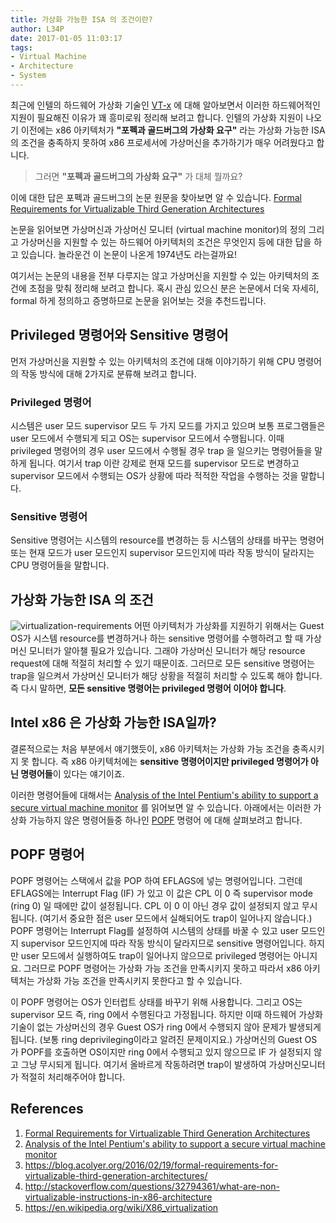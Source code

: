 ```yaml
---
title: 가상화 가능한 ISA 의 조건이란?
author: L34P
date: 2017-01-05 11:03:17
tags:
- Virtual Machine
- Architecture
- System
---
```


최근에 인텔의 하드웨어 가상화 기술인 [VT-x](https://en.wikipedia.org/wiki/X86_virtualization) 에 대해 알아보면서 이러한 하드웨어적인 지원이 필요해진 이유가 꽤 흥미로워 정리해 보려고 합니다. 인텔의 가상화 지원이 나오기 이전에는 x86 아키텍처가 **"포펙과 골드버그의 가상화 요구"** 라는 가상화 가능한 ISA의 조건을 충족하지 못하여 x86 프로세서에 가상머신을 추가하기가 매우 어려웠다고 합니다.

> 그러면 **"포펙과 골드버그의 가상화 요구"** 가 대체 뭘까요?

이에 대한 답은 포펙과 골드버그의 논문 원문을 찾아보면 알 수 있습니다.
[Formal Requirements for Virtualizable Third Generation Architectures](http://dl.acm.org/citation.cfm?id=361073)

논문을 읽어보면 가상머신과 가상머신 모니터 (virtual machine monitor)의 정의 그리고 가상머신을 지원할 수 있는 하드웨어 아키텍처의 조건은 무엇인지 등에 대한 답을 하고 있습니다. 놀라운건 이 논문이 나온게 1974년도 라는걸까요!

여기서는 논문의 내용을 전부 다루지는 않고 가상머신을 지원할 수 있는 아키텍처의 조건에 초점을 맞춰 정리해 보려고 합니다.
혹시 관심 있으신 분은 논문에서 더욱 자세히, formal 하게 정의하고 증명하므로 논문을 읽어보는 것을 추천드립니다.

## Privileged 명령어와 Sensitive 명령어
먼저 가상머신을 지원할 수 있는 아키텍처의 조건에 대해 이야기하기 위해 CPU 명령어의 작동 방식에 대해 2가지로 분류해 보려고 합니다.

### Privileged 명령어
시스템은 user 모드 supervisor 모드 두 가지 모드를 가지고 있으며 보통 프로그램들은 user 모드에서 수행되게 되고 OS는 supervisor 모드에서 수행됩니다. 이때 privileged 명령어의 경우 user 모드에서 수행될 경우 trap 을 일으키는 명령어들을 말하게 됩니다. 여기서 trap 이란 강제로 현재 모드를 supervisor 모드로 변경하고 supervisor 모드에서 수행되는 OS가 상황에 따라 적적한 작업을 수행하는 것을 말합니다.

### Sensitive 명령어
Sensitive 명령어는 시스템의 resource를 변경하는 등 시스템의 상태를 바꾸는 명령어 또는 현재 모드가 user 모드인지 supervisor 모드인지에 따라 작동 방식이 달라지는 CPU 명령어들을 말합니다.

## 가상화 가능한 ISA 의 조건
![virtualization-requirements](https://adriancolyer.files.wordpress.com/2016/02/virtualization-requirements.png "출처: https://blog.acolyer.org/2016/02/19/formal-requirements-for-virtualizable-third-generation-architectures")
어떤 아키텍처가 가상화를 지원하기 위해서는 Guest OS가 시스템 resource를 변경하거나 하는 sensitive 명령어를 수행하려고 할 때 가상머신 모니터가 알아챌 필요가 있습니다. 그래야 가상머신 모니터가 해당 resource request에 대해 적절히 처리할 수 있기 때문이죠. 그러므로 모든 sensitive 명령어는 trap을 일으켜서 가상머신 모니터가 해당 상황을 적절히 처리할 수 있도록 해야 합니다. 즉 다시 말하면, **모든 sensitive 명령어는 privileged 명령어 이어야 합니다**.

## Intel x86 은 가상화 가능한 ISA일까?
결론적으로는 처음 부분에서 얘기했듯이, x86 아키텍처는 가상화 가능 조건을 충족시키지 못 합니다. 즉 x86 아키텍처에는 **sensitive 명령어이지만 privileged 명령어가 아닌 명령어들**이 있다는 얘기이죠.

이러한 명령어들에 대해서는 [Analysis of the Intel Pentium's ability to support a secure virtual machine monitor](https://dl.acm.org/citation.cfm?id=1251316) 를 읽어보면 알 수 있습니다. 아래에서는 이러한 가상화 가능하지 않은 명령어들중 하나인 [POPF](http://c9x.me/x86/html/file_module_x86_id_250.html) 명령어 에 대해 살펴보려고 합니다.

## POPF 명령어
POPF 명령어는 스택에서 값을 POP 하여 EFLAGS에 넣는 명령어입니다. 그런데 EFLAGS에는 Interrupt Flag (IF) 가 있고 이 값은 CPL 이 0 즉 supervisor mode (ring 0) 일 때에만 값이 설정됩니다. CPL 이 0 이 아닌 경우 값이 설정되지 않고 무시됩니다. (여기서 중요한 점은 user 모드에서 실해되어도 trap이 일어나지 않습니다.) POPF 명령어는 Interrupt Flag를 설정하여 시스템의 상태를 바꿀 수 있고 user 모드인지 supervisor 모드인지에 따라 작동 방식이 달라지므로 sensitive 명령어입니다. 하지만 user 모드에서 실행하여도 trap이 일어나지 않으므로 privileged 명령어는 아니지요. 그러므로 POPF 명령어는 가상화 가능 조건을 만족시키지 못하고 따라서 x86 아키텍처는 가상화 가능 조건을 만족시키지 못한다고 할 수 있습니다.

이 POPF 명령어는 OS가 인터럽트 상태를 바꾸기 위해 사용합니다. 그리고 OS는 supervisor 모드 즉, ring 0에서 수행된다고 가정됩니다. 하지만 이때 하드웨어 가상화 기술이 없는 가상머신의 경우 Guest OS가 ring 0에서 수행되지 않아 문제가 발생되게 됩니다. (보통 ring deprivileging이라고 알려진 문제이지요.) 가상머신의 Guest OS 가 POPF를 호출하면 OS이지만 ring 0에서 수행되고 있지 않으므로 IF 가 설정되지 않고 그냥 무시되게 됩니다. 여기서 올바르게 작동하려면 trap이 발생하여 가상머신모니터가 적절히 처리해주어야 합니다.

## References
1. [Formal Requirements for Virtualizable Third Generation Architectures](http://dl.acm.org/citation.cfm?id=361073)
2. [Analysis of the Intel Pentium's ability to support a secure virtual machine monitor](https://dl.acm.org/citation.cfm?id=1251316) 
3. https://blog.acolyer.org/2016/02/19/formal-requirements-for-virtualizable-third-generation-architectures/
4. http://stackoverflow.com/questions/32794361/what-are-non-virtualizable-instructions-in-x86-architecture
5. https://en.wikipedia.org/wiki/X86_virtualization
